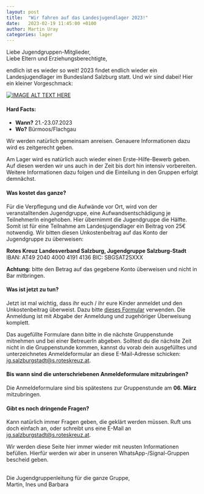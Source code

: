```yaml
---
layout: post
title:  "Wir fahren auf das Landesjugendlager 2023!"
date:   2023-02-19 11:45:00 +0100
author: Martin Uray
categories: lager
---
```


Liebe Jugendgruppen-Mitglieder,<br>
Liebe Eltern und Erziehungsberechtigte,

endlich ist es wieder so weit! 2023 findet endlich wieder ein Landesjugendlager 
im Bundesland Salzburg statt. Und wir sind dabei! Hier ein kleiner Vorgeschmack:

[![IMAGE ALT TEXT HERE](https://img.youtube.com/vi/PHxnbqvVGFA/0.jpg)](https://www.youtube.com/watch?v=PHxnbqvVGFA)


#### Hard Facts:
- **Wann?** 21.-23.07.2023
- **Wo?** Bürmoos/Flachgau

Wir werden natürlich gemeinsam anreisen. Genauere Informationen dazu wird es 
zeitgerecht geben.

Am Lager wird es natürlich auch wieder einen Erste-Hilfe-Bewerb geben. Auf 
diesen werden
wir uns auch in der Zeit bis dort hin intensiv vorbereiten. Weitere
Informationen dazu folgen und die Einteilung in den Gruppen erfolgt demnächst.


#### Was kostet das ganze?
Für die Verpflegung und die Aufwände vor Ort, wird von der veranstalltenden 
Jugendgruppe, eine Aufwandsentschädigung je TeilnehmerIn eingehoben.
Hier übernimmt die Jugendgruppe die Hälfte.
Somit ist für eine Teilnahme am Landesjugendlager ein Beitrag von 25€ 
notwendig. 
Wir bitten diesen Unkostenbeitrag auf das Konto der Jugendgruppe zu überweisen:

**Rotes Kreuz Landesverband Salzburg, Jugendgruppe Salzburg-Stadt**
    IBAN:  	AT49 2040 4000 4191 4136
    BIC:     	SBGSAT2SXXX


**Achtung:** bitte den Betrag auf das gegebene Konto überweisen und nicht in Bar
mitbringen.


#### Was ist jetzt zu tun?
Jetzt ist mal wichtig, dass ihr euch / ihr eure Kinder anmeldet und den
Unkostenbeitrag überweist. Dazu bitte 
[dieses Formular](https://www.red-angels.at/assets/Anmeldung_Landeslager_2023.pdf)
verwenden.
Die Anmeldung ist mit Abgabe der Anmeldung und zugehöriger Überweisung komplett.

Das augefüllte Formulare dann bitte in die nächste Gruppenstunde mitnehmen und 
bei einer BetreuerIn abgeben.
Solltest du die nächste Zeit nicht in die Gruppenstunde kommen, kannst du vorab
dein ausgefülltes und unterzeichnetes Anmeldeformular an diese E-Mail-Adresse
schicken:
[jg.salzburgstadt@s.roteskreuz.at](mailto:jg.salzburgstadt@s.roteskreuz.at).


#### Bis wann sind die unterschriebenen Anmeldeformulare mitzubringen?
Die Anmeldeformulare sind bis spätestens zur Gruppenstunde am **06. März**
mitzubringen.

#### Gibt es noch dringende Fragen?
Kann natürlich immer Fragen geben, die geklärt werden müssen. Ruft uns doch
einfach an, oder schreibt uns eine E-Mail an
[jg.salzburgstadt@s.roteskreuz.at](mailto:jg.salzburgstadt@s.roteskreuz.at).



Wir werden diese Seite hier immer wieder mit neusten Informationen befüllen.
Hierfür werden wir aber in unseren WhatsApp-/Signal-Gruppen bescheid geben.

<br>
Die Jugendgruppenleitung für die ganze Gruppe,<br>
Martin, Ines und Barbara
